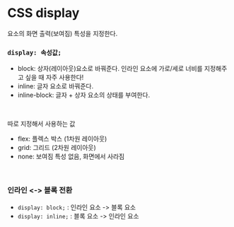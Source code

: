 # CSS display
요소의 화면 출력(보여짐) 특성을 지정한다.

### `display: 속성값;`
- block: 상자(레이아웃)요소로 바꿔준다. 인라인 요소에 가로/세로 너비를 지정해주고 싶을 때 자주 사용한다!
- inline: 글자 요소로 바꿔준다.
- inline-block: 글자 + 상자 요소의 상태를 부여한다.

<br>

따로 지정해서 사용하는 값
- flex: 플렉스 박스 (1차원 레이아웃)
- grid: 그리드 (2차원 레이아웃)
- none: 보여짐 특성 없음, 화면에서 사라짐

<br>

### 인라인 <-> 블록 전환

- `display: block;` : 인라인 요소 -> 블록 요소
- `display: inline;` : 블록 요소 -> 인라인 요소